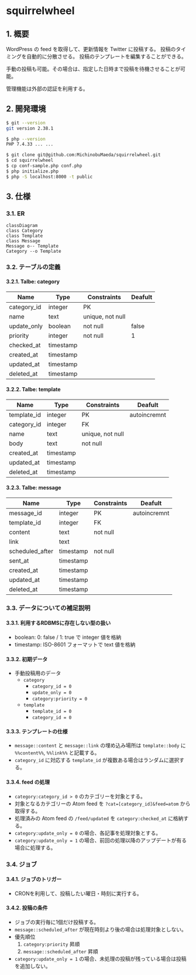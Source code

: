 # squirrelwheel

## 1. 概要

WordPress の feed を取得して、更新情報を Twitter に投稿する。
投稿のタイミングを自動的に分散させる。
投稿のテンプレートを編集することができる。

手動の投稿も可能。その場合は、指定した日時まで投稿を待機させることが可能。

管理機能は外部の認証を利用する。

## 2. 開発環境

```bash
$ git --version
git version 2.38.1

$ php --version
PHP 7.4.33 ... ...

$ git clone git@github.com:MichinobuMaeda/squirrelwheel.git
$ cd squirrelwheel
$ cp conf-sample.php conf.php
$ php initialize.php
$ php -S localhost:8000 -t public
```

## 3. 仕様

### 3.1. ER

```mermaid
classDiagram
class Category
class Template
class Message
Message o-- Template
Category --o Template
```

### 3.2. テーブルの定義

#### 3.2.1. Talbe: category

| Name        | Type       | Constraints      | Deafult      |
|-------------|------------|------------------|--------------|
| category_id | integer    | PK               |              |
| name        | text       | unique, not null |              |
| update_only | boolean    | not null         | false        |
| priority    | integer    | not null         | 1            |
| checked_at  | timestamp  |                  |              |
| created_at  | timestamp  |                  |              |
| updated_at  | timestamp  |                  |              |
| deleted_at  | timestamp  |                  |              |

#### 3.2.2. Talbe: template

| Name        | Type       | Constraints      | Deafult      |
|-------------|------------|------------------|--------------|
| template_id | integer    | PK               | autoincremnt |
| category_id | integer    | FK               |              |
| name        | text       | unique, not null |              |
| body        | text       | not null         |              |
| created_at  | timestamp  |                  |              |
| updated_at  | timestamp  |                  |              |
| deleted_at  | timestamp  |                  |              |

#### 3.2.3. Talbe: message

| Name        | Type       | Constraints      | Deafult      |
|-------------|------------|------------------|--------------|
| message_id  | integer    | PK               | autoincremnt |
| template_id | integer    | FK               |              |
| content     | text       | not null         |              |
| link        | text       |                  |              |
| scheduled_after | timestamp  | not null     |              |
| sent_at     | timestamp  |                  |              |
| created_at  | timestamp  |                  |              |
| updated_at  | timestamp  |                  |              |
| deleted_at  | timestamp  |                  |              |

### 3.3. データについての補足説明

#### 3.3.1. 利用するRDBMSに存在しない型の扱い

- boolean: 0: false / 1: true で integer 値を格納
- timestamp: ISO-8601 フォーマットで text 値を格納

#### 3.3.2. 初期データ

- 手動投稿用のデータ
    - ``category``
        - ``category_id = 0``
        - ``update_only = 0``
        - ``category:priority = 0``
    - ``template``
        - ``template_id = 0``
        - ``category_id = 0``

#### 3.3.3. テンプレートの仕様

- `message::content` と `message::link` の埋め込み場所は
`template::body` に `%%content%%`, `%%link%%` と記載する。
- `category_id` に対応する `template_id` が複数ある場合はランダムに選択する。

#### 3.3.4. feed の処理

- ``category:category_id > 0`` のカテゴリーを対象とする。
- 対象となるカテゴリーの Atom feed を `?cat=[category_id]&feed=atom` から取得する。
- 処理済みの Atom feed の ``/feed/updated`` を ``category:checked_at`` に格納する。
- ``category:update_only = 0`` の場合、各記事を処理対象とする。
- ``category:update_only = 1`` の場合、前回の処理以降のアップデートが有る場合に処理する。

### 3.4. ジョブ

#### 3.4.1. ジョブのトリガー

- CRONを利用して、投稿したい曜日・時刻に実行する。

#### 3.4.2. 投稿の条件

- ジョブの実行毎に1個だけ投稿する。
- `message::scheduled_after` が現在時刻より後の場合は処理対象としない。
- 優先順位
    1. ``category:priority`` 昇順
    2. ``message::scheduled_after`` 昇順
- ``category:update_only = 1`` の場合、未処理の投稿が残っている場合は投稿を追加しない。

